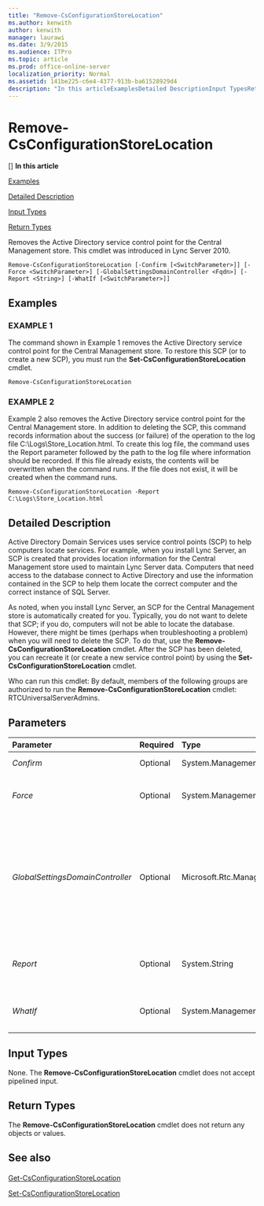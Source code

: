 ```yaml
---
title: "Remove-CsConfigurationStoreLocation"
ms.author: kenwith
author: kenwith
manager: laurawi
ms.date: 3/9/2015
ms.audience: ITPro
ms.topic: article
ms.prod: office-online-server
localization_priority: Normal
ms.assetid: 141be225-c6e4-4377-913b-ba61528929d4
description: "In this articleExamplesDetailed DescriptionInput TypesReturn Types"
---
```


# Remove-CsConfigurationStoreLocation
[]
 **In this article**
  
[Examples](#sectionSection0)
  
[Detailed Description](#sectionSection1)
  
[Input Types](#sectionSection2)
  
[Return Types](#sectionSection3)
  
Removes the Active Directory service control point for the Central Management store. This cmdlet was introduced in Lync Server 2010.
  
```
Remove-CsConfigurationStoreLocation [-Confirm [<SwitchParameter>]] [-Force <SwitchParameter>] [-GlobalSettingsDomainController <Fqdn>] [-Report <String>] [-WhatIf [<SwitchParameter>]]
```

## Examples
<a name="sectionSection0"> </a>

### EXAMPLE 1

The command shown in Example 1 removes the Active Directory service control point for the Central Management store. To restore this SCP (or to create a new SCP), you must run the **Set-CsConfigurationStoreLocation** cmdlet. 
  
```
Remove-CsConfigurationStoreLocation
```

### EXAMPLE 2

Example 2 also removes the Active Directory service control point for the Central Management store. In addition to deleting the SCP, this command records information about the success (or failure) of the operation to the log file C:\Logs\Store_Location.html. To create this log file, the command uses the Report parameter followed by the path to the log file where information should be recorded. If this file already exists, the contents will be overwritten when the command runs. If the file does not exist, it will be created when the command runs.
  
```
Remove-CsConfigurationStoreLocation -Report C:\Logs\Store_Location.html
```

## Detailed Description
<a name="sectionSection1"> </a>

Active Directory Domain Services uses service control points (SCP) to help computers locate services. For example, when you install Lync Server, an SCP is created that provides location information for the Central Management store used to maintain Lync Server data. Computers that need access to the database connect to Active Directory and use the information contained in the SCP to help them locate the correct computer and the correct instance of SQL Server.
  
As noted, when you install Lync Server, an SCP for the Central Management store is automatically created for you. Typically, you do not want to delete that SCP; if you do, computers will not be able to locate the database. However, there might be times (perhaps when troubleshooting a problem) when you will need to delete the SCP. To do that, use the **Remove-CsConfigurationStoreLocation** cmdlet. After the SCP has been deleted, you can recreate it (or create a new service control point) by using the **Set-CsConfigurationStoreLocation** cmdlet. 
  
Who can run this cmdlet: By default, members of the following groups are authorized to run the **Remove-CsConfigurationStoreLocation** cmdlet: RTCUniversalServerAdmins. 
  
## Parameters
<a name="sectionSection1"> </a>

|**Parameter**|**Required**|**Type**|**Description**|
|:-----|:-----|:-----|:-----|
| _Confirm_ <br/> |Optional  <br/> |System.Management.Automation.SwitchParameter  <br/> |Prompts you for confirmation before executing the command.  <br/> |
| _Force_ <br/> |Optional  <br/> |System.Management.Automation.SwitchParameter  <br/> |Suppresses the display of any non-fatal error message that might occur when running the command.  <br/> |
| _GlobalSettingsDomainController_ <br/> |Optional  <br/> |Microsoft.Rtc.Management.Deploy.Fqdn  <br/> |Fully qualified domain name (FQDN) of a domain controller where global settings are stored. If global settings are stored in the Active Directory System container, then this parameter must point to the root domain controller. If global settings are stored in the Configuration container, then any domain controller can be used and this parameter can be omitted.  <br/> |
| _Report_ <br/> |Optional  <br/> |System.String  <br/> |Enables you to specify a file path for the log file created when the cmdlet runs. For example: -Report "C:\Logs\ConfigurationStore.html"  <br/> |
| _WhatIf_ <br/> |Optional  <br/> |System.Management.Automation.SwitchParameter  <br/> |Describes what would happen if you executed the command without actually executing the command.  <br/> |
   
## Input Types
<a name="sectionSection2"> </a>

None. The **Remove-CsConfigurationStoreLocation** cmdlet does not accept pipelined input. 
  
## Return Types
<a name="sectionSection3"> </a>

The **Remove-CsConfigurationStoreLocation** cmdlet does not return any objects or values. 
  
## See also
<a name="sectionSection3"> </a>

#### 

[Get-CsConfigurationStoreLocation](get-csconfigurationstorelocation.md)
  
[Set-CsConfigurationStoreLocation](set-csconfigurationstorelocation.md)

